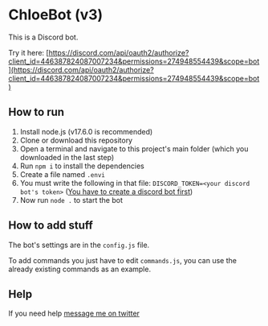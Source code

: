 # ChloeBot (v3)
This is a Discord bot.

Try it here: [https://discord.com/api/oauth2/authorize?client_id=446387824087007234&permissions=274948554439&scope=bot](https://discord.com/api/oauth2/authorize?client_id=446387824087007234&permissions=274948554439&scope=bot)
## How to run
1. Install node.js (v17.6.0 is recommended)
2. Clone or download this repository
3. Open a terminal and navigate to this project's main folder (which you downloaded in the last step)
4. Run `npm i` to install the dependencies
5. Create a file named `.envi`
6. You must write the following in that file: `DISCORD_TOKEN=<your discord bot's token>` ([You have to create a discord bot first](https://discord.com/developers/applications))
7. Now run `node .` to start the bot
## How to add stuff
The bot's settings are in the `config.js` file.

To add commands you just have to edit `commands.js`, you can use the already existing commands as an example.
## Help
If you need help [message me on twitter](https://twitter.com/cypress128)
